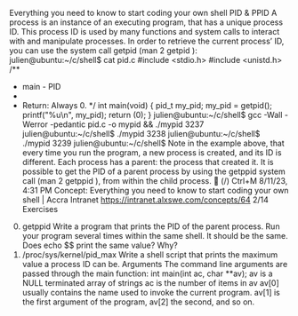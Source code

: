 Everything you need to know to start
coding your own shell
PID & PPID
A process is an instance of an executing program, that has a unique process ID. This process ID is used by
many functions and system calls to interact with and manipulate processes. In order to retrieve the current
process’ ID, you can use the system call getpid (man 2 getpid ):
julien@ubuntu:~/c/shell$ cat pid.c
#include <stdio.h>
#include <unistd.h>
/**
* main - PID
*
* Return: Always 0.
*/
int main(void)
{
 pid_t my_pid;
 my_pid = getpid();
 printf("%u\n", my_pid);
 return (0);
}
julien@ubuntu:~/c/shell$ gcc -Wall -Werror -pedantic pid.c -o mypid && ./mypid
3237
julien@ubuntu:~/c/shell$ ./mypid 
3238
julien@ubuntu:~/c/shell$ ./mypid 
3239
julien@ubuntu:~/c/shell$ 
Note in the example above, that every time you run the program, a new process is created, and its ID is
different.
Each process has a parent: the process that created it. It is possible to get the PID of a parent process by using
the getppid system call (man 2 getppid ), from within the child process.

(/)
Ctrl+M
8/11/23, 4:31 PM Concept: Everything you need to know to start coding your own shell | Accra Intranet
https://intranet.alxswe.com/concepts/64 2/14
Exercises
0. getppid
Write a program that prints the PID of the parent process. Run your program several times within the same
shell. It should be the same. Does echo $$ print the same value? Why?
1. /proc/sys/kernel/pid_max
Write a shell script that prints the maximum value a process ID can be.
Arguments
The command line arguments are passed through the main function: int main(int ac, char **av);
av is a NULL terminated array of strings
ac is the number of items in av
av[0] usually contains the name used to invoke the current program. av[1] is the first argument of the
program, av[2] the second, and so on.
